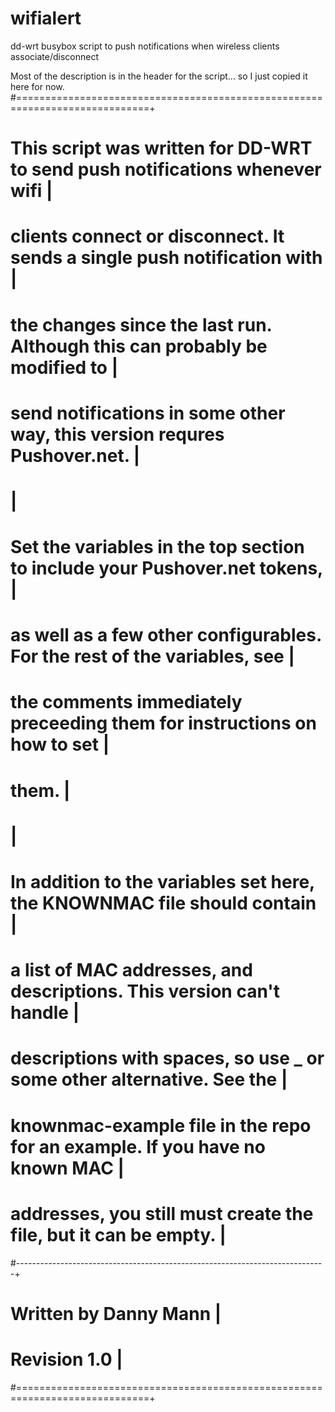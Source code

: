 # wifialert
dd-wrt busybox script to push notifications when wireless clients associate/disconnect

Most of the description is in the header for the script... so I just copied it here for now.
#=============================================================================+
# This script was written for DD-WRT to send push notifications whenever wifi |
#  clients connect or disconnect. It sends a single push notification with    |
#  the changes since the last run. Although this can probably be modified to  |
#  send notifications in some other way, this version requres Pushover.net.   |
#                                                                             |
# Set the variables in the top section to include your Pushover.net tokens,   |
#  as well as a few other configurables. For the rest of the variables, see   |
#  the comments immediately preceeding them for instructions on how to set    |
#  them.                                                                      |
#                                                                             |
# In addition to the variables set here, the KNOWNMAC file should contain     |
#  a list of MAC addresses, and descriptions. This version can't handle       |
#  descriptions with spaces, so use _ or some other alternative. See the      |
#  knownmac-example file in the repo for an example. If you have no known MAC |
#  addresses, you still must create the file, but it can be empty.            |
#-----------------------------------------------------------------------------+
# Written by Danny Mann                                                       |
# Revision 1.0                                                                |
#=============================================================================+
